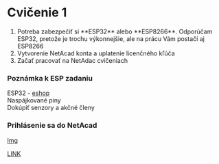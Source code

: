 # Cvičenie 1

<ol>
    <li>Potreba zabezpečiť si **ESP32** alebo **ESP8266**. Odporúčam ESP32, pretože je trochu výkonnejšie, ale na prácu Vám postačí aj ESP8266</li>
    <li>Vytvorenie NetAcad konta a uplatenie licenčného kľúča</li>
    <li>Začať pracovať na NetAdac cvičeniach</li>
</ol>

### Poznámka k ESP zadaniu
ESP32 - [eshop](https://techfun.sk/produkt/vyvojova-doska-node-mcu-esp32-wifi-bluetooth/?gclid=CjwKCAjwpqCZBhAbEiwAa7pXeUJ_Ipu76exULoNBHaVDOrYrkShmd0S9I_hKJs2rbghaBR1MM_Nd2RoCqS8QAvD_BwE&attribute_pa_naspajkovane-piny=ano)\
Naspájkované piny \
Dokúpiť senzory a akčné členy

### Prihlásenie sa do NetAcad
[Img](NetAcad.png)

[LINK](https://www.netacad.com)
